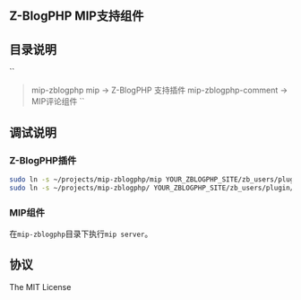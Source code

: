 ## Z-BlogPHP MIP支持组件

## 目录说明

``
> mip-zblogphp
  > mip    -> Z-BlogPHP 支持插件
  > mip-zblogphp-comment  -> MIP评论组件
``
## 调试说明
### Z-BlogPHP插件
```bash
sudo ln -s ~/projects/mip-zblogphp/mip YOUR_ZBLOGPHP_SITE/zb_users/plugin/mip
sudo ln -s ~/projects/mip-zblogphp/ YOUR_ZBLOGPHP_SITE/zb_users/plugin/mip/.mip
```
### MIP组件
在``mip-zblogphp``目录下执行``mip server``。

## 协议
The MIT License
